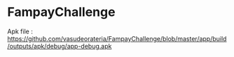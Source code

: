 # FampayChallenge

Apk file : https://github.com/vasudeorateria/FampayChallenge/blob/master/app/build/outputs/apk/debug/app-debug.apk
